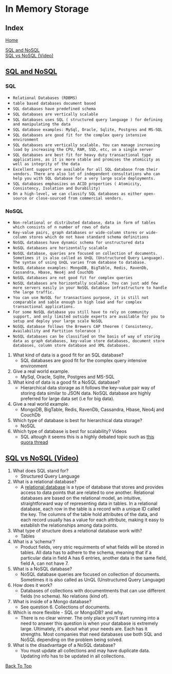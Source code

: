 # In Memory Storage

## Index

[Home](../README.md)  

[SQL and NoSQL](#sql-and-nosql)  
[SQL vs NoSQL (Video)](#sql-vs-nosql-video)

## [SQL and NoSQL](https://www.thegeekstuff.com/2014/01/sql-vs-nosql-db/?utm_source=tuicool)

### SQL

- `Relational Databases (RDBMS)`
- `table based databases document based`
- `SQL databases have predefined schema`
- `SQL databases are vertically scalable`
- `SQL databases uses SQL ( structured query language ) for defining and manipulating the data`
- `SQL database examples: MySql, Oracle, Sqlite, Postgres and MS-SQL`
- `SQL databases are good fit for the complex query intensive environment`
- `SQL databases are vertically scalable. You can manage increasing load by increasing the CPU, RAM, SSD, etc, on a single server`
- `SQL databases are best fit for heavy duty transactional type applications, as it is more stable and promises the atomicity as well as integrity of the data`
- `Excellent support are available for all SQL database from their vendors. There are also lot of independent consultations who can help you with SQL database for a very large scale deployments.`
- `SQL databases emphasizes on ACID properties ( Atomicity, Consistency, Isolation and Durability)`
- `On a high-level, we can classify SQL databases as either open-source or close-sourced from commercial vendors.`

### NoSQL

- `Non-relational or distributed database, data in form of tables which consists of n number of rows of data`
- `Key-value pairs, graph databases or wide-column stores or wide-column stores which do not have standard schema definitions`
- `NoSQL databases have dynamic schema for unstructured data`
- `NoSQL databases are horizontally scalable`
- `NoSQL database, queries are focused on collection of documents. Sometimes it is also called as UnQL (Unstructured Query Language). The syntax of using UnQL varies from database to database.`
- `NoSQL database examples: MongoDB, BigTable, Redis, RavenDb, Cassandra, Hbase, Neo4j and CouchDb`
- `NoSQL databases are not good fit for complex queries`
- `NoSQL databases are horizontally scalable. You can just add few more servers easily in your NoSQL database infrastructure to handle the large traffic.`
- `You can use NoSQL for transactions purpose, it is still not comparable and sable enough in high load and for complex transactional applications.`
- `For some NoSQL database you still have to rely on community support, and only limited outside experts are available for you to setup and deploy your large scale NoSQL`
- `NoSQL database follows the Brewers CAP theorem ( Consistency, Availability and Partition tolerance )`
- `NoSQL databases can be classified on the basis of way of storing data as graph databases, key-value store databases, document store databases, column store database and XML databases.`

1. What kind of data is a good fit for an SQL database?
   - SQL databases are good fit for the complex query intensive environment
2. Give a real world example.
   - MySql, Oracle, Sqlite, Postgres and MS-SQL
3. What kind of data is a good fit a NoSQL database?
   - Hierarchical data storage as it follows the key-value pair way of storing data similar to JSON data. NoSQL database are highly preferred for large data set (i.e for big data).
4. Give a real world example.
   - MongoDB, BigTable, Redis, RavenDb, Cassandra, Hbase, Neo4j and CouchDb
5. Which type of database is best for hierarchical data storage?
   - NoSQL
6. Which type of database is best for scalability?
Videos
   - SQL altough it seems this is a highly debated topic such as [this quora thread](https://www.quora.com/Why-is-SQL-preferred-over-NoSQL-for-storing-videos-images-and-other-unstructured-data)

## [SQL vs NoSQL (Video)](https://www.youtube.com/watch?v=ZS_kXvOeQ5Y)

1. What does SQL stand for?
   - Structured Query Language
2. What is a relational database?
   - A [relational database](https://www.oracle.com/database/what-is-a-relational-database) is a type of database that stores and provides access to data points that are related to one another. Relational databases are based on the relational model, an intuitive, straightforward way of representing data in tables. In a relational database, each row in the table is a record with a unique ID called the key. The columns of the table hold attributes of the data, and each record usually has a value for each attribute, making it easy to establish the relationships among data points.
3. What type of structure does a relational database work with?
   - Tables
4. What is a ‘schema’?
   - Product fields, very stric requirments of what fields will be stored in tables. All data has to adhere to the schema, meaning that if a particular data in field A has 6 entries, another data in the same field, field A, can not have 7.
5. What is a NoSQL database?
   - NoSQL database queries are focused on collection of documents. Sometimes it is also called as UnQL (Unstructured Query Language)
6. How does it work?
   - Databases of collections with documentments that can use different fields (no schema).  No relations (kind of).
7. What is inside of a Mongo database?
   - See question 6.  Collections of documents.
8. Which is more flexible - SQL or MongoDB? and why.
   - There is no clear winner. The only place you'll start running into a need to answer this question is when your database is extremely large. Ultimately, it's about what your needs are.  Each has it strengths.  Most companies that need databases use both SQL and NoSQL depending on the problem being solved.
9. What is the disadvantage of a NoSQL database?
   - You must update all collections and may have duplicate data.  Updating info has to be updated in all collections.

[Back To Top](#index)
